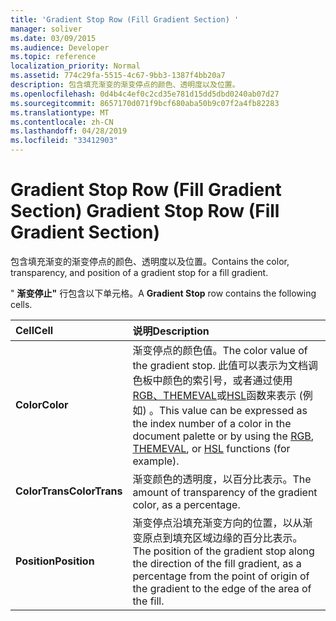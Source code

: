 ```yaml
---
title: 'Gradient Stop Row (Fill Gradient Section) '
manager: soliver
ms.date: 03/09/2015
ms.audience: Developer
ms.topic: reference
localization_priority: Normal
ms.assetid: 774c29fa-5515-4c67-9bb3-1387f4bb20a7
description: 包含填充渐变的渐变停点的颜色、透明度以及位置。
ms.openlocfilehash: 0d4b4c4ef0c2cd35e781d15dd5dbd0240ab07d27
ms.sourcegitcommit: 8657170d071f9bcf680aba50b9c07f2a4fb82283
ms.translationtype: MT
ms.contentlocale: zh-CN
ms.lasthandoff: 04/28/2019
ms.locfileid: "33412903"
---
```

# <a name="gradient-stop-row-fill-gradient-section"></a><span data-ttu-id="66fc9-103">Gradient Stop Row (Fill Gradient Section) </span><span class="sxs-lookup"><span data-stu-id="66fc9-103">Gradient Stop Row (Fill Gradient Section)</span></span>

<span data-ttu-id="66fc9-104">包含填充渐变的渐变停点的颜色、透明度以及位置。</span><span class="sxs-lookup"><span data-stu-id="66fc9-104">Contains the color, transparency, and position of a gradient stop for a fill gradient.</span></span>
  
<span data-ttu-id="66fc9-105">" **渐变停止"** 行包含以下单元格。</span><span class="sxs-lookup"><span data-stu-id="66fc9-105">A **Gradient Stop** row contains the following cells.</span></span> 
  
|<span data-ttu-id="66fc9-106">**Cell**</span><span class="sxs-lookup"><span data-stu-id="66fc9-106">**Cell**</span></span>|<span data-ttu-id="66fc9-107">**说明**</span><span class="sxs-lookup"><span data-stu-id="66fc9-107">**Description**</span></span>|
|:-----|:-----|
|<span data-ttu-id="66fc9-108">**Color**</span><span class="sxs-lookup"><span data-stu-id="66fc9-108">**Color**</span></span> <br/> |<span data-ttu-id="66fc9-109">渐变停点的颜色值。</span><span class="sxs-lookup"><span data-stu-id="66fc9-109">The color value of the gradient stop.</span></span> <span data-ttu-id="66fc9-110">此值可以表示为文档调色板中颜色的索引号，或者通过使用[RGB、THEMEVAL](themeval-function.md)[](rgb-function-visioshapesheet.md)或[HSL](hsl-function.md)函数来表示 (例如) 。</span><span class="sxs-lookup"><span data-stu-id="66fc9-110">This value can be expressed as the index number of a color in the document palette or by using the [RGB](rgb-function-visioshapesheet.md), [THEMEVAL](themeval-function.md), or [HSL](hsl-function.md) functions (for example).</span></span>  <br/> |
|<span data-ttu-id="66fc9-111">**ColorTrans**</span><span class="sxs-lookup"><span data-stu-id="66fc9-111">**ColorTrans**</span></span> <br/> |<span data-ttu-id="66fc9-112">渐变颜色的透明度，以百分比表示。</span><span class="sxs-lookup"><span data-stu-id="66fc9-112">The amount of transparency of the gradient color, as a percentage.</span></span>  <br/> |
|<span data-ttu-id="66fc9-113">**Position**</span><span class="sxs-lookup"><span data-stu-id="66fc9-113">**Position**</span></span> <br/> |<span data-ttu-id="66fc9-114">渐变停点沿填充渐变方向的位置，以从渐变原点到填充区域边缘的百分比表示。</span><span class="sxs-lookup"><span data-stu-id="66fc9-114">The position of the gradient stop along the direction of the fill gradient, as a percentage from the point of origin of the gradient to the edge of the area of the fill.</span></span>  <br/> |
   

